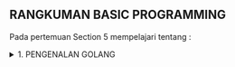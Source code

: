 ## RANGKUMAN BASIC PROGRAMMING

Pada pertemuan Section 5 mempelajari tentang :

<details>
<summary>1. PENGENALAN GOLANG</summary>
<br>
+ Golang adalah bahasa pemrograman yang tujuan umum nya membuat programmer mudah membuat, sederhana dan perangkat lunak yang efisien
  <br>
+ Golang adalah bahasa yang bagus untuk program tingkat rendah yang menyediakan layanan ke sistem lain yang disebut System Programming
  <br>
+ Application Programs : E-commers, Music Player, Social Media Apps
  <br>
+ System Programs : APIs, Game engines, CLI apps
  <br>
  <br>

Jalur untuk Mengompiler sebuah program adalah :
<br>
Membuat Source Code ===> Compile ===> Menajalakan Sourcode yang sudah di compile dan akan menghasilkan Output.
<br>
<br>
Command Go Terminal :
<br>
-> go run = Menjalankan program tanpa build
<br>
-> go build = Mengcompile program
<br>
-> go install = Sama seperti go build dan dilanjutkan dengan install process
<br>
-> go test = Untuk mengetest dengan suffix_test.go
<br>
-> go get = Untuk mendowload Go package

</details>
